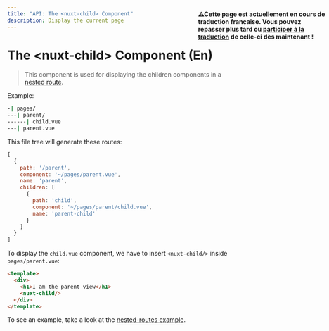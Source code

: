 ```yaml
---
title: "API: The <nuxt-child> Component"
description: Display the current page
---
```


# The &lt;nuxt-child&gt; Component (En)

> This component is used for displaying the children components in a [nested route](/guide/routing#nested-routes).

<p style="width: 294px;position: fixed; top : 64px; right: 4px;" class="Alert Alert--orange"><strong>⚠Cette page est actuellement en cours de traduction française. Vous pouvez repasser plus tard ou <a href="https://github.com/vuejs-fr/nuxt" target="_blank">participer à la traduction</a> de celle-ci dès maintenant !</strong></p><p>Example:</p>

```bash
-| pages/
---| parent/
------| child.vue
---| parent.vue
```

This file tree will generate these routes:
```js
[
  {
    path: '/parent',
    component: '~/pages/parent.vue',
    name: 'parent',
    children: [
      {
        path: 'child',
        component: '~/pages/parent/child.vue',
        name: 'parent-child'
      }
    ]
  }
]
```

To display the `child.vue` component, we have to insert `<nuxt-child/>` inside `pages/parent.vue`:

```html
<template>
  <div>
    <h1>I am the parent view</h1>
    <nuxt-child/>
  </div>
</template>
```

To see an example, take a look at the [nested-routes example](/examples/nested-routes).
